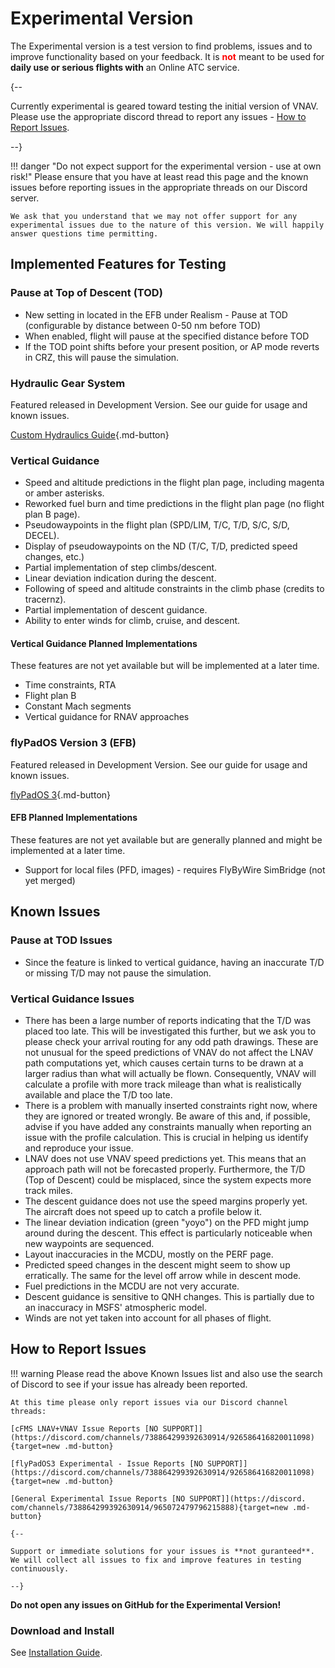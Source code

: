 # Experimental Version

The Experimental version is a test version to find problems, issues and to improve functionality based on your feedback. It is <span style=color:red>**not**</span> meant to be used for **daily use or serious flights with** an Online ATC service.

{--

Currently experimental is geared toward testing the initial version of VNAV. Please use the appropriate discord 
thread to report any issues - [How to Report Issues](#how-to-report-issues).

--}

!!! danger "Do not expect support for the experimental version - use at own risk!"
    Please ensure that you have at least read this page and the known issues before reporting issues in the appropriate threads on our Discord server.

    We ask that you understand that we may not offer support for any experimental issues due to the nature of this version. We will happily answer questions time permitting.

## Implemented Features for Testing

### Pause at Top of Descent (TOD)

- New setting in located in the EFB under Realism - Pause at TOD (configurable by distance between 0-50 nm before TOD)
- When enabled, flight will pause at the specified distance before TOD
- If the TOD point shifts before your present position, or AP mode reverts in CRZ, this will pause the simulation.

### Hydraulic Gear System

Featured released in Development Version. See our guide for usage and known issues.

[Custom Hydraulics Guide](../feature-guides/custom-hydraulics.md){.md-button}

### Vertical Guidance

- Speed and altitude predictions in the flight plan page, including magenta or amber asterisks.
- Reworked fuel burn and time predictions in the flight plan page (no flight plan B page).
- Pseudowaypoints in the flight plan (SPD/LIM, T/C, T/D, S/C, S/D, DECEL).
- Display of pseudowaypoints on the ND (T/C, T/D, predicted speed changes, etc.)
- Partial implementation of step climbs/descent.
- Linear deviation indication during the descent.
- Following of speed and altitude constraints in the climb phase (credits to tracernz).
- Partial implementation of descent guidance.
- Ability to enter winds for climb, cruise, and descent.

#### Vertical Guidance Planned Implementations

These features are not yet available but will be implemented at a later time.

- Time constraints, RTA
- Flight plan B
- Constant Mach segments
- Vertical guidance for RNAV approaches

### flyPadOS Version 3 (EFB)

Featured released in Development Version. See our guide for usage and known issues.

[flyPadOS 3](../feature-guides/flypados3/index.md){.md-button}

#### EFB Planned Implementations

These features are not yet available but are generally planned and might be implemented at a later time.

- Support for local files (PFD, images) - requires FlyByWire SimBridge (not yet merged)

## Known Issues

### Pause at TOD Issues

- Since the feature is linked to vertical guidance, having an inaccurate T/D or missing T/D may not pause the simulation.

### Vertical Guidance Issues

- There has been a large number of reports indicating that the T/D was placed too late. This will be investigated this further, but we ask you to please check your arrival routing for any odd path drawings. These are not unusual for the speed predictions of VNAV do not affect the LNAV path computations yet, which causes certain turns to be drawn at a larger radius than what will actually be flown. Consequently, VNAV will calculate a profile with more track mileage than what is realistically available and place the T/D too late.
- There is a problem with manually inserted constraints right now, where they are ignored or treated wrongly. Be aware of this and, if possible, advise if you have added any constraints manually when reporting an issue with the profile calculation. This is crucial in helping us identify and reproduce your issue.
- LNAV does not use VNAV speed predictions yet. This means that an approach path will not be forecasted properly. Furthermore, the T/D (Top of Descent) could be misplaced, since the system expects more track miles.
- The descent guidance does not use the speed margins properly yet. The aircraft does not speed up to catch a profile below it.
- The linear deviation indication (green "yoyo") on the PFD might jump around during the descent. This effect is particularly noticeable when new waypoints are sequenced.
- Layout inaccuracies in the MCDU, mostly on the PERF page.
- Predicted speed changes in the descent might seem to show up erratically. The same for the level off arrow while in descent mode.
- Fuel predictions in the MCDU are not very accurate.
- Descent guidance is sensitive to QNH changes. This is partially due to an inaccuracy in MSFS' atmospheric model.
- Winds are not yet taken into account for all phases of flight.

## How to Report Issues

<!--
!!! warning
    We are not taking issue reports at this time.
-->

!!! warning
    Please read the above Known Issues list and also use the search of Discord to see if your issue has already been reported.

    At this time please only report issues via our Discord channel threads:

    [cFMS LNAV+VNAV Issue Reports [NO SUPPORT]](https://discord.com/channels/738864299392630914/926586416820011098){target=new .md-button}

    [flyPadOS3 Experimental - Issue Reports [NO SUPPORT]](https://discord.com/channels/738864299392630914/926586416820011098){target=new .md-button}

    [General Experimental Issue Reports [NO SUPPORT]](https://discord.
    com/channels/738864299392630914/965072479796215888){target=new .md-button}

    {--

    Support or immediate solutions for your issues is **not guranteed**. We will collect all issues to fix and improve features in testing continuously.

    --}

**Do not open any issues on GitHub for the Experimental Version!**

### Download and Install

See [Installation Guide](../installation.md#downloads).